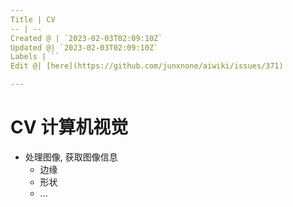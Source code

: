 ```yaml
---
Title | CV
-- | --
Created @ | `2023-02-03T02:09:10Z`
Updated @| `2023-02-03T02:09:10Z`
Labels | ``
Edit @| [here](https://github.com/junxnone/aiwiki/issues/371)

---
```

# CV 计算机视觉

- 处理图像, 获取图像信息
  - 边缘
  - 形状
  - ...
